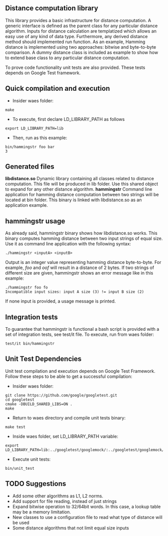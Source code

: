 Distance computation library
----------------------------
This library provides a basic infrastructure for distance computation. A generic interface is defined as the parent class for any particular distance algorithm. Inputs for distance calculation are templatized which allows an easy use of any kind of data type. Furthermore, any derived distance method should implemented run function. As an example, Hamming distance is implemented using two approaches: bitwise and byte-to-byte comparison. A dummy distance class is included as example to show how to extend base class to any particular distance computation.

To prove code functionality unit tests are also provided. These tests depends on Google Test framework.

Quick compilation and execution 
-------------------------
* Insider waes folder:
~~~~
make
~~~~
* To execute, first declare LD_LIBRARY_PATH as follows
~~~~
export LD_LIBRARY_PATH=lib

~~~~
* Then, run as this example:
~~~~
bin/hammingstr foo bar
3
~~~~

Generated files
---------------
**libdistance.so** Dynamic library containing all classes related to distance computation. This file will be produced in lib folder. Use this shared object to expand for any other distance algorithm.
**hammingstr** Command line application for hamming distance computation between two strings will be located at bin folder. This binary is linked with libdistance.so as an application example.

hammingstr usage
---------------
As already said, hammingstr binary shows how libdistance.so works. This binary computes hamming distance between two input strings of equal size. Use it as command line application with the following syntax:

~~~~
./hammingstr <inputA> <inputB>
~~~~
Output is an integer value representing hamming distance byte-to-byte. For example, *foo* and *oof* will result in a distance of 2 bytes.
If two strings of different size are given, hammingstr shows an error message like in this example:
~~~~
./hammingstr foo fo
Incompatible input sizes: input A size (3) != input B size (2)
~~~~
If none input is provided, a usage message is printed.

Integration tests
-----------------
To guarantee that hammingstr is functional a bash script is provided with a set of integration tests, see test/it file. To execute, run from waes folder:
~~~~
test/it bin/hammingstr
~~~~

Unit Test Dependencies
----------------------
Unit test compilation and execution depends on Google Test Framework. Follow these steps to be able to get a successful compilation:
* Insider waes folder:
~~~~
git clone https://github.com/google/googletest.git
cd googletest
cmake -DBUILD_SHARED_LIBS=ON .
make
~~~~
* Return to waes directory and compile unit tests binary:
~~~~
make test
~~~~
* Inside waes folder, set LD_LIBRARY_PATH variable:
~~~~
export LD_LIBRARY_PATH=lib:../googletest/googlemock/:../googletest/googlemock/gtest/
~~~~
* Execute unit tests:
~~~~
bin/unit_test
~~~~

TODO Suggestions
----------------
* Add some other algorithms as L1, L2 norms.
* Add support for file reading, instead of just strings
* Expand bitwise operation to 32/64bit words. In this case, a lookup table may be a memory limitation.
* New classes to use a configuration file to read what type of distance will be used
* Some distance algorithms that not limit equal size inputs
